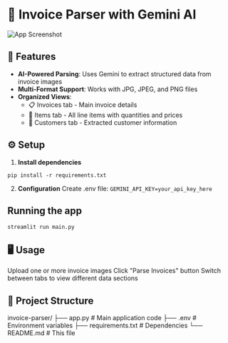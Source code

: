 # 📄 Invoice Parser with Gemini AI

![App Screenshot](screenshot.png) <!-- Add your screenshot here -->

## 🚀 Features
- **AI-Powered Parsing**: Uses Gemini to extract structured data from invoice images
- **Multi-Format Support**: Works with JPG, JPEG, and PNG files
- **Organized Views**:
  - 📋 Invoices tab - Main invoice details
  - 🛒 Items tab - All line items with quantities and prices
  - 👤 Customers tab - Extracted customer information

## ⚙️ Setup

1. **Install dependencies**
```
pip install -r requirements.txt
```

2. **Configuration**
Create .env file:
```GEMINI_API_KEY=your_api_key_here```

## Running the app
   ```streamlit run main.py```

## 🖥️ Usage
Upload one or more invoice images
Click "Parse Invoices" button
Switch between tabs to view different data sections

## 📁 Project Structure
invoice-parser/
├── app.py            # Main application code
├── .env              # Environment variables
├── requirements.txt  # Dependencies
└── README.md         # This file
